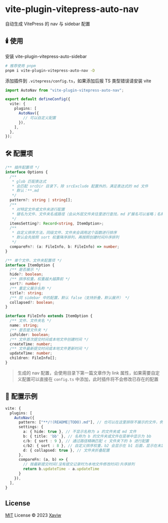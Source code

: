 # vite-plugin-vitepress-auto-nav

自动生成 VitePress 的 nav 与 sidebar 配置

## 🕯️ 使用

安装 vite-plugin-vitepress-auto-sidebar

```sh
# 推荐使用 pnpm
pnpm i vite-plugin-vitepress-auto-nav -D
```

添加插件到 `.vitepress/config.ts`，如果添加后报 TS 类型错误请安装 vite

```ts
import AutoNav from "vite-plugin-vitepress-auto-nav";

export default defineConfig({
  vite: {
    plugins: [
      AutoNav({
        // 可以自定义配置
      }),
    ],
  },
});
```

## 🛠️ 配置项

```ts
/** 插件配置项 */
interface Options {
  /**
   * glob 匹配表达式
   * 会匹配 srcDir 目录下，除 srcExclude 配置外的，满足表达式的 md 文件
   * 默认：**.md
   */
  pattern?: string | string[];
  /**
   * 对特定文件或文件夹进行配置
   * 键名为文件、文件夹名或路径（会从外层文件夹往里进行查找，md 扩展名可以省略；名称存在重复时，可以用路径区分）
   */
  itemsSetting?: Record<string, ItemOption>;
  /**
   * 自定义排序方法，同级文件、文件夹会调用这个函数进行排序
   * 默认会先按照 sort 权重降序排列，再按照创建时间升序排列
   */
  compareFn?: (a: FileInfo, b: FileInfo) => number;
}

/** 单个文件、文件夹配置项 */
interface ItemOption {
  /** 是否展示 */
  hide?: boolean;
  /** 排序权重，权重越大越靠前 */
  sort?: number;
  /** 重定义展示名称 */
  title?: string;
  /** 同 sidebar 中的配置，默认 false（支持折叠，默认展开） */
  collapsed?: boolean;
}

interface FileInfo extends ItemOption {
  /** 文件、文件夹名 */
  name: string;
  /** 是否是文件夹 */
  isFolder: boolean;
  /** 文件首次提交时间或本地文件创建时间 */
  createTime: number;
  /** 文件最新提交时间或本地文件更新时间 */
  updateTime: number;
  children: FileInfo[];
}
```

> 生成的 nav 配置，会使用目录下第一篇文章作为 link 属性，如果需要自定义配置可以直接在 `config.ts` 中添加，此时插件将不会修改已存在的配置

## 🎊 配置示例

```ts
vite: {
  plugins: [
    AutoNav({
      pattern: ["**/!(README|TODO).md"], // 也可以在这里排除不展示的文件，例如不匹配 README 和 TODO 文件
      settings: {
        a: { hide: true }, // 不显示名称为 a 的文件夹或 md 文件
        b: { title: 'bb' }, // 名称为 b 的文件夹或文件在菜单中显示为 bb
        c/b: { sort : 9 }, // 通过路径精确匹配 c 文件夹下的 b 进行配置
        c/b2: { sort : 8 }, // 自定义排序权重，b2 会显示在 b1 后面，显示在未定义 sort 的文件前面
        d: { collapsed: true }, // 文件夹折叠配置
      },
      compareFn: (a, b) => {
        // 按最新提交时间(没有提交记录时为本地文件修改时间)升序排列
        return b.updateTime - a.updateTime
      }
    }),
  ],
}
```

## License

[MIT](./LICENSE) License © 2023 [Xaviw](https://github.com/Xaviw)
